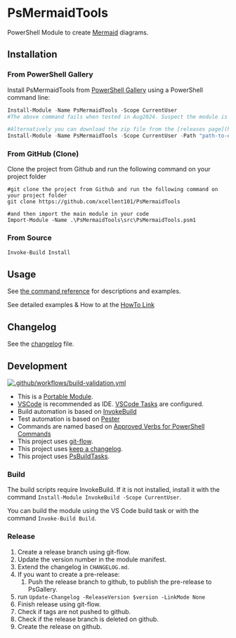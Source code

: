 # PsMermaidTools

PowerShell Module to create [Mermaid](https://mermaid-js.github.io) diagrams.

## Installation

### From PowerShell Gallery

Install PsMermaidTools from [PowerShell Gallery](https://www.powershellgallery.com/packages/PsMermaidTools) using a PowerShell command line:

```powershell
Install-Module -Name PsMermaidTools -Scope CurrentUser
#The above command fails when tested in Aug2024. Suspect the module is removed from PSGallery

#Alternatively you can download the zip file from the [releases page](https://github.com/xcellent101/PsMermaidTools) and extract it to a folder of your choice and then install
Install-Module -Name PsMermaidTools -Scope CurrentUser -Path "path-to-extracted-zip-file"
```

### From GitHub (Clone)
Clone the project from Github and run the following command on your project folder
```pwsh
#git clone the project from Github and run the following command on your project folder
git clone https://github.com/xcellent101/PsMermaidTools

#and then import the main module in your code
Import-Module -Name .\PsMermaidTools\src\PsMermaidTools.psm1
```



### From Source

```powershell
Invoke-Build Install
```

## Usage

See [the command reference](./docs/) for descriptions and examples.

See detailed examples & How to at the [HowTo Link](./XcellentNotes.md/) 

## Changelog

See the [changelog](./CHANGELOG.md) file.

## Development

[![.github/workflows/build-validation.yml](https://github.com/abbgrade/PsMermaidTools/actions/workflows/build-validation.yml/badge.svg?branch=develop)](https://github.com/abbgrade/PsMermaidTools/actions/workflows/build-validation.yml)

- This is a [Portable Module](https://docs.microsoft.com/de-de/powershell/scripting/dev-cross-plat/writing-portable-modules?view=powershell-7).
- [VSCode](https://code.visualstudio.com) is recommended as IDE. [VSCode Tasks](https://code.visualstudio.com/docs/editor/tasks) are configured.
- Build automation is based on [InvokeBuild](https://github.com/nightroman/Invoke-Build)
- Test automation is based on [Pester](https://pester.dev)
- Commands are named based on [Approved Verbs for PowerShell Commands](https://docs.microsoft.com/de-de/powershell/scripting/developer/cmdlet/approved-verbs-for-windows-powershell-commands)
- This project uses [git-flow](https://github.com/nvie/gitflow).
- This project uses [keep a changelog](https://keepachangelog.com/en/1.0.0/).
- This project uses [PsBuildTasks](https://github.com/abbgrade/PsBuildTasks).

### Build

The build scripts require InvokeBuild. If it is not installed, install it with the command `Install-Module InvokeBuild -Scope CurrentUser`.

You can build the module using the VS Code build task or with the command `Invoke-Build Build`.

### Release

1. Create a release branch using git-flow.
2. Update the version number in the module manifest.
3. Extend the changelog in `CHANGELOG.md`.
4. If you want to create a pre-release:
   1. Push the release branch to github, to publish the pre-release to PsGallery.
5. run `Update-Changelog -ReleaseVersion $version -LinkMode None`
6. Finish release using git-flow.
7. Check if tags are not pushed to github.
8. Check if the release branch is deleted on github.
9. Create the release on github.


